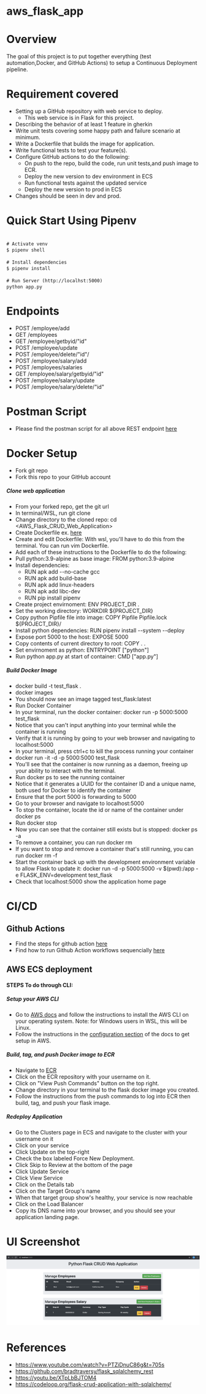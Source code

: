 # aws_flask_app

# Overview
 The goal of this project is to put together everything (test automation,Docker, and GitHub Actions) to setup a Continuous Deployment pipeline.
 
# Requirement covered
  * Setting up a GitHub repository with web service to deploy.
       * This web service is in Flask for this project.
  * Describing the behavior of at least 1 feature in gherkin
  * Write unit tests covering some happy path and failure scenario at minimum.
  * Write a Dockerfile that builds the image for application.
  * Write functional tests to test your feature(s).
  * Configure GitHub actions to do the following:
     * On push to the repo, build the code, run unit tests,and push image to ECR.
     * Deploy the new version to dev environment in ECS
     * Run functional tests against the updated service
     * Deploy the new version to prod in ECS
  * Changes should be seen in dev and prod.


# Quick Start Using Pipenv

```

# Activate venv
$ pipenv shell

# Install dependencies
$ pipenv install

# Run Server (http://localhst:5000)
python app.py
```
# Endpoints
  * POST  /employee/add
  * GET   /employees
  * GET   /employee/getbyid/"id"
  * POST  /employee/update
  * POST  /employee/delete/"id"/
  * POST  /employee/salary/add
  * POST  /employees/salaries
  * GET   /employee/salary/getbyid/"id"
  * POST  /employee/salary/update
  * POST  /employee/salary/delete/"id"

# Postman Script
- Please find the postman script for all above REST endpoint [here](https://github.com/nilaynarlawar/aws_flask_app/blob/main/Flask-AWS-Project.postman_collection.json)

# Docker Setup
* Fork git repo
* Fork this repo to your GitHub account

##### Clone web application
* From your forked repo, get the git url
* In terminal/WSL, run git clone <your git url>
* Change directory to the cloned repo: cd <AWS_Flask_CRUD_Web_Application>
* Create Dockerfile ex. [here](https://github.com/nilaynarlawar/AWS_Flask_CRUD_Web_Application/blob/main/Dockerfile)
* Create and edit Dockerfile: With wsl, you'll have to do this from the terminal. You can run vim Dockerfile.
* Add each of these instructions to the Dockerfile to do the following:
* Pull python:3.9-alpine as base image: FROM python:3.9-alpine
* Install dependencies: 
   * RUN apk add --no-cache gcc
   * RUN apk add build-base
   * RUN apk add linux-headers
   * RUN apk add libc-dev
   * RUN pip install pipenv
* Create project envirnoment:  ENV PROJECT_DIR .
* Set the working directory: WORKDIR ${PROJECT_DIR}
* Copy python Pipfile file into image: COPY Pipfile Pipfile.lock ${PROJECT_DIR}/
* Install python dependencies: RUN pipenv install --system --deploy
* Expose port 5000 to the host: EXPOSE 5000
* Copy contents of current directory to root: COPY . .
* Set envirnoment as python:  ENTRYPOINT ["python"]
* Run python app.py at start of container: CMD ["app.py"]

##### Build Docker Image
* docker build -t test_flask .
* docker images
* You should now see an image tagged test_flask:latest
* Run Docker Container
* In your terminal, run the docker container: docker run -p 5000:5000 test_flask
* Notice that you can't input anything into your terminal while the container is running
* Verify that it is running by going to your web browser and navigating to localhost:5000
* In your terminal, press ctrl+c to kill the process running your container
* docker run -it -d -p 5000:5000 test_flask
* You'll see that the container is now running as a daemon, freeing up your ability to interact with the terminal.
* Run docker ps to see the running container
* Notice that it generates a UUID for the container ID and a unique name, both used for Docker to identify the container
* Ensure that the port 5000 is forwarding to 5000
* Go to your browser and navigate to localhost:5000
* To stop the container, locate the id or name of the container under docker ps
* Run docker stop <container id or name>
* Now you can see that the container still exists but is stopped: docker ps -a
* To remove a container, you can run docker rm
* If you want to stop and remove a container that's still running, you can run docker rm -f <name or id of container>
* Start the container back up with the development environment variable to allow Flask to update it: docker run -d -p 5000:5000 -v $(pwd):/app -e FLASK_ENV=development test_flask
* Check that localhost:5000 show the application home page

# CI/CD

## Github Actions
* Find the steps for github action [here](https://github.com/nilaynarlawar/aws_flask_app/tree/main/.github/workflows)
* Find how to run Github Action workflows sequencially [here](https://stevenmortimer.com/running-github-actions-sequentially/#step-1---create-a-personal-access-token-pat)

## AWS ECS deployment

#### STEPS To do through CLI:
##### Setup your AWS CLI
* Go to [AWS docs](https://docs.aws.amazon.com/cli/latest/userguide/cli-chap-install.html) and follow the instructions to install the AWS CLI on your operating system. Note: for Windows users in WSL, this will  be Linux.
* Follow the instructions in the [configuration section](https://docs.aws.amazon.com/cli/latest/userguide/cli-configure-quickstart.html) of the docs to get setup in AWS.

##### Build, tag, and push Docker image to ECR
* Navigate to [ECR](https://us-west-2.console.aws.amazon.com/ecr/repositories?region=us-west-2)
* Click on the ECR repository with your username on it.
* Click on "View Push Commands" button on the top right.
* Change directory in your terminal to the flask docker image you created.
* Follow the instructions from the push commands to log into ECR then build, tag, and push your flask image.
##### Redeploy Application
* Go to the Clusters page in ECS and navigate to the cluster with your username on it
* Click on your service
* Click Update on the top-right
* Check the box labeled Force New Deployment.
* Click Skip to Review at the bottom of the page
* Click Update Service
* Click View Service
* Click on the Details tab
* Click on the Target Group's name
* When that target group show's healthy, your service is now reachable
* Click on the Load Balancer
* Copy its DNS name into your browser, and you should see your application landing page.

# UI Screenshot

![Image of UI](https://github.com/nilaynarlawar/aws_flask_app/blob/main/UI%20Screenshot.png)

# References
  * https://www.youtube.com/watch?v=PTZiDnuC86g&t=705s
  * https://github.com/bradtraversy/flask_sqlalchemy_rest
  * https://youtu.be/XTpLbBJTOM4
  * https://codeloop.org/flask-crud-application-with-sqlalchemy/
